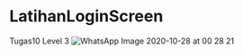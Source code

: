 # LatihanLoginScreen
Tugas10 Level 3
![WhatsApp Image 2020-10-28 at 00 28 21](https://user-images.githubusercontent.com/73239523/97338977-994be580-18b4-11eb-914d-f25acff54a53.jpeg)
